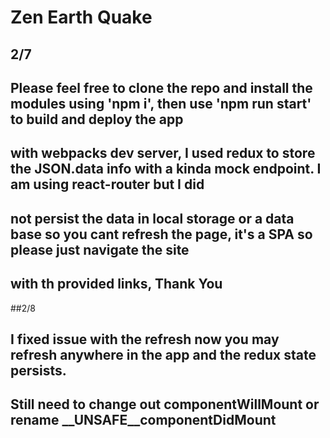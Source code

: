 # Zen Earth Quake

## 2/7
## Please feel free to clone the repo and install the modules using 'npm i', then use 'npm run start' to build and deploy the app
## with webpacks dev server, I used redux to store the JSON.data info with a kinda mock endpoint. I am using react-router but I did
## not persist the data in local storage or a data base so you cant refresh the page, it's a SPA so please just navigate the site
## with th provided links, Thank You


##2/8
## I fixed issue with the refresh now you may refresh anywhere in the app and the redux state persists.
## Still need to change out componentWillMount or rename __UNSAFE__componentDidMount
